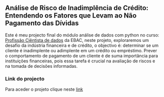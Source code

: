 ## Análise de Risco de Inadimplência de Crédito: Entendendo os Fatores que Levam ao Não Pagamento das Dívidas

Este é meu projecto final do módulo análise de dados com python no curso: [Profissão Ciêntista de dados](https://ebaconline.com.br/cientista-de-dados) da EBAC, neste projeto, exploraremos um desafio da indústria financeira e de crédito, o objectivo é: determinar se um cliente é inadimplente ou adimplente em um crédito ou empréstimo. Prever o comportamento de pagamento de um cliente é de suma importância para instituições financeiras, pois essa tarefa é crucial na avaliação de riscos e na tomada de decisões informadas.

### Link do projecto 

Para aceder o projeto clique neste [link](https://www.kaggle.com/code/tandavala/an-lise-de-risco-de-inadimpl-ncia-de-cr-dito/edit/run/148637107)

